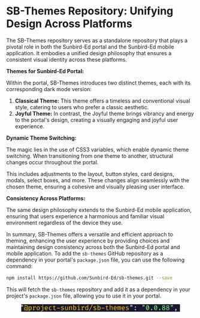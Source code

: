 # SB-Themes Repository: Unifying Design Across Platforms

The SB-Themes repository serves as a standalone repository that plays a pivotal role in both the Sunbird-Ed portal and the Sunbird-Ed mobile application. It embodies a unified design philosophy that ensures a consistent visual identity across these platforms.

**Themes for Sunbird-Ed Portal:**

Within the portal, SB-Themes introduces two distinct themes, each with its corresponding dark mode version:

1. **Classical Theme:** This theme offers a timeless and conventional visual style, catering to users who prefer a classic aesthetic.
2. **Joyful Theme:** In contrast, the Joyful theme brings vibrancy and energy to the portal's design, creating a visually engaging and joyful user experience.

**Dynamic Theme Switching:**

The magic lies in the use of CSS3 variables, which enable dynamic theme switching. When transitioning from one theme to another, structural changes occur throughout the portal.

This includes adjustments to the layout, button styles, card designs, modals, select boxes, and more. These changes align seamlessly with the chosen theme, ensuring a cohesive and visually pleasing user interface.

**Consistency Across Platforms:**

The same design philosophy extends to the Sunbird-Ed mobile application, ensuring that users experience a harmonious and familiar visual environment regardless of the device they use.

In summary, SB-Themes offers a versatile and efficient approach to theming, enhancing the user experience by providing choices and maintaining design consistency across both the Sunbird-Ed portal and mobile application. To add the `sb-themes` GitHub repository as a dependency in your portal's `package.json` file, you can use the following command:

```bash
npm install https://github.com/Sunbird-Ed/sb-themes.git --save
```

This will fetch the `sb-themes` repository and add it as a dependency in your project's `package.json` file, allowing you to use it in your portal.

<figure><img src="../../../../../.gitbook/assets/image (6).png" alt=""><figcaption></figcaption></figure>
